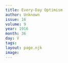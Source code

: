 ```yaml
---
title: Every-Day Optimism
author: Unknown
issue: 16
volume: 9
year: 1916
month: 36
day: V
tags:
layout: page.njk
image:
---
```

